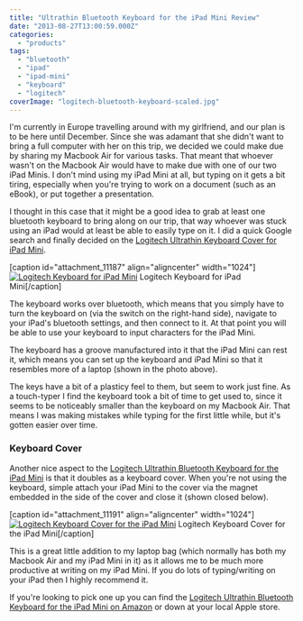 ```yaml
---
title: "Ultrathin Bluetooth Keyboard for the iPad Mini Review"
date: "2013-08-27T13:00:59.000Z"
categories: 
  - "products"
tags: 
  - "bluetooth"
  - "ipad"
  - "ipad-mini"
  - "keyboard"
  - "logitech"
coverImage: "logitech-bluetooth-keyboard-scaled.jpg"
---
```


I'm currently in Europe travelling around with my girlfriend, and our plan is to be here until December. Since she was adamant that she didn't want to bring a full computer with her on this trip, we decided we could make due by sharing my Macbook Air for various tasks. That meant that whoever wasn't on the Macbook Air would have to make due with one of our two iPad Minis. I don't mind using my iPad Mini at all, but typing on it gets a bit tiring, especially when you're trying to work on a document (such as an eBook), or put together a presentation.

I thought in this case that it might be a good idea to grab at least one bluetooth keyboard to bring along on our trip, that way whoever was stuck using an iPad would at least be able to easily type on it. I did a quick Google search and finally decided on the [Logitech Ultrathin Keyboard Cover for iPad Mini](http://amzn.to/1ePJLKD).

\[caption id="attachment\_11187" align="aligncenter" width="1024"\][![Logitech Keyboard for iPad Mini](images/logitech-bluetooth-keyboard-1024x768.jpg)](http://www.migratorynerd.com/wordpress/wp-content/uploads/2013/08/logitech-bluetooth-keyboard.jpg) Logitech Keyboard for iPad Mini\[/caption\]

The keyboard works over bluetooth, which means that you simply have to turn the keyboard on (via the switch on the right-hand side), navigate to your iPad's bluetooth settings, and then connect to it. At that point you will be able to use your keyboard to input characters for the iPad Mini.

The keyboard has a groove manufactured into it that the iPad Mini can rest it, which means you can set up the keyboard and iPad Mini so that it resembles more of a laptop (shown in the photo above).

The keys have a bit of a plasticy feel to them, but seem to work just fine. As a touch-typer I find the keyboard took a bit of time to get used to, since it seems to be noticeably smaller than the keyboard on my Macbook Air. That means I was making mistakes while typing for the first little while, but it's gotten easier over time.

### Keyboard Cover

Another nice aspect to the [Logitech Ultrathin Bluetooth Keyboard for the iPad Mini](http://amzn.to/1ePJLKD) is that it doubles as a keyboard cover. When you're not using the keyboard, simple attach your iPad Mini to the cover via the magnet embedded in the side of the cover and close it (shown closed below).

\[caption id="attachment\_11191" align="aligncenter" width="1024"\][![Logitech Keyboard Cover for the iPad Mini](images/logitech-keyboard-cover-ipad-mini-1024x765.jpg)](http://www.migratorynerd.com/wordpress/wp-content/uploads/2013/08/logitech-keyboard-cover-ipad-mini.jpg) Logitech Keyboard Cover for the iPad Mini\[/caption\]

This is a great little addition to my laptop bag (which normally has both my Macbook Air and my iPad Mini in it) as it allows me to be much more productive at writing on my iPad Mini. If you do lots of typing/writing on your iPad then I highly recommend it.

If you're looking to pick one up you can find the [Logitech Ultrathin Bluetooth Keyboard for the iPad Mini on Amazon](http://amzn.to/1ePJLKD) or down at your local Apple store.
